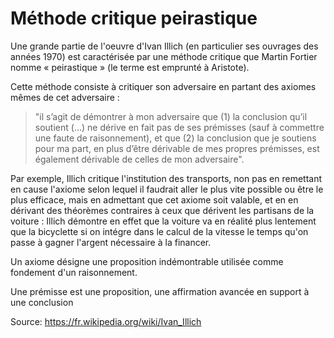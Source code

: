 # Méthode critique peirastique

Une grande partie de l'oeuvre d'Ivan Illich (en particulier ses ouvrages des années 1970) est caractérisée par une méthode critique que Martin Fortier nomme « peirastique » (le terme est emprunté à Aristote). 

Cette méthode consiste à critiquer son adversaire en partant des axiomes mêmes de cet adversaire : 

> "il s’agit de démontrer à mon adversaire que (1) la conclusion qu’il soutient (...) ne dérive en fait pas de ses prémisses (sauf à commettre une faute de raisonnement), et que (2) la conclusion que je soutiens pour ma part, en plus d’être dérivable de mes propres prémisses, est également dérivable de celles de mon adversaire". 

Par exemple, Illich critique l'institution des transports, non pas en remettant en cause l'axiome selon lequel il faudrait aller le plus vite possible ou être le plus efficace, mais en admettant que cet axiome soit valable, et en en dérivant des théorèmes contraires à ceux que dérivent les partisans de la voiture : Illich démontre en effet que la voiture va en réalité plus lentement que la bicyclette si on intégre dans le calcul de la vitesse le temps qu'on passe à gagner l'argent nécessaire à la financer. 

Un axiome désigne une proposition indémontrable utilisée comme fondement d'un raisonnement.

Une prémisse est une proposition, une affirmation avancée en support à une conclusion

Source: https://fr.wikipedia.org/wiki/Ivan_Illich

